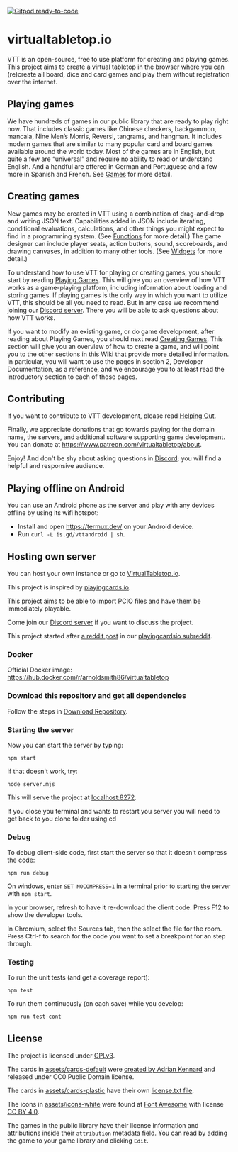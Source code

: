 [![Gitpod ready-to-code](https://img.shields.io/badge/Gitpod-ready--to--code-blue?logo=gitpod)](https://gitpod.io/#https://github.com/ArnoldSmith86/virtualtabletop)

# virtualtabletop.io

VTT is an open-source, free to use platform for creating and playing games. This project aims to create a virtual tabletop in the browser where you can (re)create all board, dice and card games and play them without registration over the internet.

## Playing games

We have hundreds of games in our public library that are ready to play right now.  That includes classic games like Chinese checkers, backgammon, mancala, Nine Men’s Morris, Reversi, tangrams, and hangman.  It includes modern games that are similar to many popular card and board games available around the world today.  Most of the games are in English, but quite a few are “universal” and require no ability to read or understand English.  And a handful are offered in German and Portuguese and a few more in Spanish and French. See [Games](https://github.com/ArnoldSmith86/virtualtabletop/wiki/Games) for more detail.

## Creating games

New games may be created in VTT using a combination of drag-and-drop and writing JSON text. Capabilities added in JSON include iterating, conditional evaluations, calculations, and other things you might expect to find in a programming system. (See [Functions](https://github.com/ArnoldSmith86/virtualtabletop/wiki/Functions) for more detail.) The game designer can include player seats, action buttons, sound, scoreboards, and drawing canvases, in addition to many other tools. (See [Widgets](https://github.com/ArnoldSmith86/virtualtabletop/wiki/Widgets) for more detail.)

To understand how to use VTT for playing or creating games, you should start by reading [Playing Games](https://github.com/ArnoldSmith86/virtualtabletop/wiki/Playing-Games). This will give you an overview of how VTT works as a game-playing platform, including information about loading and storing games. If playing games is the only way in which you want to utilize VTT, this should be all you need to read. But in any case we recommend joining our [Discord server](https://discord.gg/CEZz7wny9T). There you will be able to ask questions about how VTT works.

If you want to modify an existing game, or do game development, after reading about Playing Games, you should next read [Creating Games](https://github.com/ArnoldSmith86/virtualtabletop/wiki/Creating-Games). This section will give you an overview of how to create a game, and will point you to the other sections in this Wiki that provide more detailed information. In particular, you will want to use the pages in section 2, Developer Documentation, as a reference, and we encourage you to at least read the introductory section to each of those pages.

## Contributing

If you want to contribute to VTT development, please read [Helping Out](https://github.com/ArnoldSmith86/virtualtabletop/wiki/Helping-out).

Finally, we appreciate donations that go towards paying for the domain name, the servers, and additional software supporting game development.  You can donate at https://www.patreon.com/virtualtabletop/about.

Enjoy! And don't be shy about asking questions in [Discord](https://discord.gg/CEZz7wny9T); you will find a helpful and responsive audience.

## Playing offline on Android

You can use an Android phone as the server and play with any devices offline by using its wifi hotspot:

- Install and open https://termux.dev/ on your Android device.
- Run `curl -L is.gd/vttandroid | sh`.

## Hosting own server

You can host your own instance or go to [VirtualTabletop.io](https://virtualtabletop.io).

This project is inspired by [playingcards.io](https://playingcards.io).

This project aims to be able to import PCIO files and have them be immediately playable.

Come join our [Discord server](https://discord.gg/CEZz7wny9T) if you want to discuss the project.

This project started after [a reddit post](https://www.reddit.com/r/PlayingCardsIO/comments/jiajth/mildly_ot_feature_requests_for_a_pcio_clone/) in our [playingcardsio subreddit](https://www.reddit.com/r/PlayingCardsIO/).

### Docker

Official Docker image: https://hub.docker.com/r/arnoldsmith86/virtualtabletop

### Download this repository and get all dependencies

Follow the steps in [Download Repository](https://github.com/ArnoldSmith86/virtualtabletop/wiki/Download-Repository).

### Starting the server

Now you can start the server by typing:

```
npm start
```

If that doesn't work, try:

```
node server.mjs
```

This will serve the project at [localhost:8272](http://localhost:8272).

If you close you terminal and wants to restart you server you will need to get back to you clone folder using cd

### Debug

To debug client-side code, first start the server so that it doesn't compress the code:

    npm run debug

On windows, enter `SET NOCOMPRESS=1` in a terminal prior to starting the server with `npm start`.

In your browser, refresh to have it re-download the client code.
Press F12 to show the developer tools.

In Chromium, select the Sources tab, then the select the file for the room.
Press Ctrl-f to search for the code you want to set a breakpoint for an step through.

### Testing

To run the unit tests (and get a coverage report):

    npm test

To run them continuously (on each save) while you develop:

    npm run test-cont

## License

The project is licensed under [GPLv3](https://www.gnu.org/licenses/gpl-3.0.en.html).

The cards in [assets/cards-default](https://github.com/ArnoldSmith86/virtualtabletop/tree/main/assets/cards-default) were [created by Adrian Kennard](https://www.me.uk/cards/) and released under CC0 Public Domain license.

The cards in [assets/cards-plastic](https://github.com/ArnoldSmith86/virtualtabletop/tree/main/assets/cards-plastic) have their own [license.txt file](https://github.com/ArnoldSmith86/virtualtabletop/blob/main/assets/cards-plastic/license.txt).

The icons in [assets/icons-white](https://github.com/ArnoldSmith86/virtualtabletop/tree/main/assets/icons-white) were found at [Font Awesome](https://fontawesome.com/) with license [CC BY 4.0](https://fontawesome.com/license/free).

The games in the public library have their license information and attributions inside their `attribution` metadata field. You can read by adding the game to your game library and clicking `Edit`.
